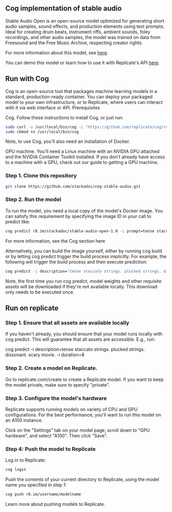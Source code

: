 ## Cog implementation of stable audio

Stable Audio Open is an open-source model optimized for generating short audio samples, sound effects, and production elements using text prompts. Ideal for creating drum beats, instrument riffs, ambient sounds, foley recordings, and other audio samples, the model was trained on data from Freesound and the Free Music Archive, respecting creator rights.

For more information about this model, see [here](https://stability.ai/news/introducing-stable-audio-open).

You can demo this model or learn how to use it with Replicate's API [here](https://replicate.com/stackadoc/stable-audio-open-1.0). 

## Run with Cog

Cog is an open-source tool that packages machine learning models in a standard, production-ready container. You can deploy your packaged model to your own infrastructure, or to Replicate, where users can interact with it via web interface or API.
Prerequisites

Cog. Follow these instructions to install Cog, or just run:

```bash
sudo curl -o /usr/local/bin/cog -L "https://github.com/replicate/cog/releases/latest/download/cog_$(uname -s)_$(uname -m)"
sudo chmod +x /usr/local/bin/cog
```

Note, to use Cog, you'll also need an installation of Docker.

GPU machine. You'll need a Linux machine with an NVIDIA GPU attached and the NVIDIA Container Toolkit installed. If you don't already have access to a machine with a GPU, check out our guide to getting a GPU machine.

### Step 1. Clone this repository

```bash
git clone https://github.com/stackadoc/cog-stable-audio.git
```

### Step 2. Run the model

To run the model, you need a local copy of the model's Docker image. You can satisfy this requirement by specifying the image ID in your call to predict like:

```bash
cog predict r8.im/stackadoc/stable-audio-open-1.0 -i prompt=tense staccato strings. plucked strings. dissonant. scary movie. -i duration=8
```

For more information, see the Cog section here

Alternatively, you can build the image yourself, either by running cog build or by letting cog predict trigger the build process implicitly. For example, the following will trigger the build process and then execute prediction:

```bash
cog predict -i description="tense staccato strings. plucked strings. dissonant. scary movie." -i duration=8
```

Note, the first time you run cog predict, model weights and other requisite assets will be downloaded if they're not available locally. This download only needs to be executed once.

## Run on replicate

### Step 1. Ensure that all assets are available locally

If you haven't already, you should ensure that your model runs locally with cog predict. This will guarantee that all assets are accessible. E.g., run:

cog predict -i description=tense staccato strings. plucked strings. dissonant. scary movie. -i duration=8

### Step 2. Create a model on Replicate.

Go to replicate.com/create to create a Replicate model. If you want to keep the model private, make sure to specify "private".

### Step 3. Configure the model's hardware

Replicate supports running models on variety of CPU and GPU configurations. For the best performance, you'll want to run this model on an A100 instance.

Click on the "Settings" tab on your model page, scroll down to "GPU hardware", and select "A100". Then click "Save".

### Step 4: Push the model to Replicate

Log in to Replicate:

```bash
cog login
```

Push the contents of your current directory to Replicate, using the model name you specified in step 1:

```bash
cog push r8.im/username/modelname
```

Learn more about pushing models to Replicate.
